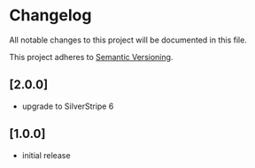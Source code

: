 # Changelog

All notable changes to this project will be documented in this file.

This project adheres to [Semantic Versioning](http://semver.org/).

## [2.0.0]

* upgrade to SilverStripe 6

## [1.0.0]

* initial release
